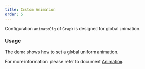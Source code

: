 ```yaml
---
title: Custom Animation
order: 5
---
```


Configuration `animateCfg` of `Graph` is designed for global animation.

### Usage

The demo shows how to set a global uniform animation.

For more information, please refer to document [Animation](/en/docs/manual/middle/animation).
